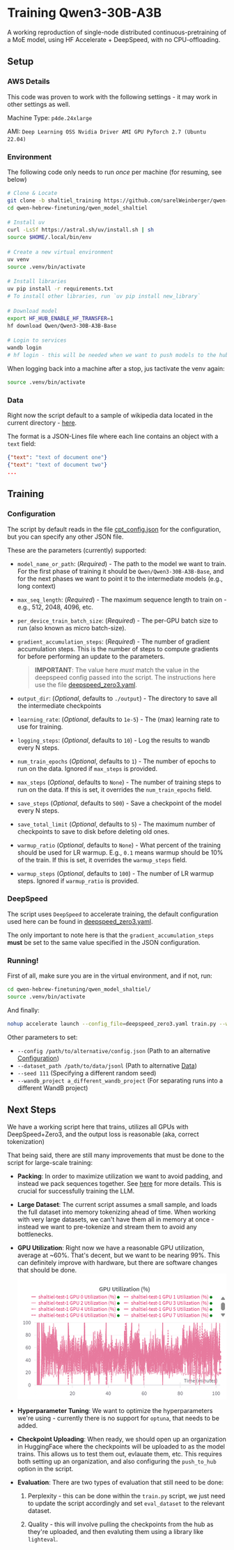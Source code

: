 
# Training Qwen3-30B-A3B 

A working reproduction of single-node distributed continuous-pretraining of a MoE model, using HF Accelerate + DeepSpeed, with no CPU-offloading. 

## Setup

### AWS Details

This code was proven to work with the following settings - it may work in other settings as well. 

Machine Type: `p4de.24xlarge`

AMI: `Deep Learning OSS Nvidia Driver AMI GPU PyTorch 2.7 (Ubuntu 22.04)`

### Environment

The following code only needs to run *once* per machine (for resuming, see below)

```bash
# Clone & Locate
git clone -b shaltiel_training https://github.com/sarelWeinberger/qwen-hebrew-finetuning
cd qwen-hebrew-finetuning/qwen_model_shaltiel

# Install uv
curl -LsSf https://astral.sh/uv/install.sh | sh
source $HOME/.local/bin/env

# Create a new virtual environment
uv venv
source .venv/bin/activate

# Install libraries
uv pip install -r requirements.txt
# To install other libraries, run `uv pip install new_library`

# Download model
export HF_HUB_ENABLE_HF_TRANSFER=1
hf download Qwen/Qwen3-30B-A3B-Base

# Login to services
wandb login
# hf login - this will be needed when we want to push models to the hub
```

When logging back into a machine after a stop, jus tactivate the venv again:

```bash
source .venv/bin/activate
```

### Data

Right now the script default to a sample of wikipedia data located in the current directory - [here](./he_wiki_sample.jsonl). 

The format is a JSON-Lines file where each line contains an object with a `text` field:

```json
{"text": "text of document one"}
{"text": "text of document two"}
...
```

## Training

### Configuration

The script by default reads in the file [cpt_config.json](./cpt_config.json) for the configuration, but you can specify any other JSON file. 

These are the parameters (currently) supported:

- `model_name_or_path`: (*Required*) - The path to the model we want to train. For the first phase of training it should be `Qwen/Qwen3-30B-A3B-Base`, and for the next phases we want to point it to the intermediate models (e.g., long context)

- `max_seq_length`: (*Required*) - The maximum sequence length to train on - e.g., 512, 2048, 4096, etc. 

- `per_device_train_batch_size`: (*Required*) - The per-GPU batch size to run (also known as micro batch-size).

- `gradient_accumulation_steps`: (*Required*) - The number of gradient accumulation steps. This is the number of steps to compute gradients for before performing an update to the parameters. 

    > **IMPORTANT**: The value here *must* match the value in the deepspeed config passed into the script. The instructions here use the file [deepspeed_zero3.yaml](./deepspeed_zero3.yaml). 

- `output_dir`: (*Optional*, defaults to `./output`) - The directory to save all the intermediate checkpoints

- `learning_rate`: (*Optional*, defaults to `1e-5`) - The (max) learning rate to use for training. 

- `logging_steps`: (*Optional*, defaults to `10`) - Log the results to wandb every N steps. 

- `num_train_epochs` (*Optional*, defaults to `1`) - The number of epochs to run on the data. Ignored if `max_steps` is provided. 

- `max_steps` (*Optional*, defaults to `None`) - The number of training steps to run on the data. If this is set, it overrides the `num_train_epochs` field. 

- `save_steps` (*Optional*, defaults to `500`) - Save a checkpoint of the model every N steps. 

- `save_total_limit` (*Optional*, defaults to `5`) - The maximum number of checkpoints to save to disk before deleting old ones. 

- `warmup_ratio` (*Optional*, defaults to `None`) - What percent of the training should be used for LR warmup. E.g., `0.1` means warmup should be 10% of the train. If this is set, it overrides the `warmup_steps` field. 

- `warmup_steps` (*Optional*, defaults to `100`) - The number of LR warmup steps.  Ignored if `warmup_ratio` is provided. 

### DeepSpeed

The script uses `DeepSpeed` to accelerate training, the default configuration used here can be found in [deepspeed_zero3.yaml](./deepspeed_zero3.yaml). 

The only important to note here is that the `gradient_accumulation_steps` **must** be set to the same value specified in the JSON configuration. 

### Running! 

First of all, make sure you are in the virtual environment, and if not, run:

```bash
cd qwen-hebrew-finetuning/qwen_model_shaltiel/
source .venv/bin/activate
```

And finally:

```bash
nohup accelerate launch --config_file=deepspeed_zero3.yaml train.py --wandb_name run-name-for-wandb > training_output.log 2>&1 &
```

Other parameters to set:

- `--config /path/to/alternative/config.json` (Path to an alternative [Configuration](#configuration))
- `--dataset_path /path/to/data/jsonl` (Path to alternative [Data](#data))
- `--seed 111` (Specifying a different random seed)
- `--wandb_project a_different_wandb_project` (For separating runs into a different WandB project)

## Next Steps

We have a working script here that trains, utilizes all GPUs with DeepSpeed+Zero3, and the output loss is reasonable (aka, correct tokenization)

That being said, there are still many improvements that must be done to the script for large-scale training:

- **Packing**: In order to maximize utilization we want to avoid padding, and instead we pack sequences together. See [here](https://lweitkamp.github.io/posts/packing/index.html) for more details. This is crucial for successfully training the LLM. 

- **Large Dataset**: The current script assumes a small sample, and loads the full dataset into memory tokenizing ahead of time. When working with very large datasets, we can't have them all in memory at once - instead we want to pre-tokenize and stream them to avoid any bottlenecks. 

- **GPU Utilization**: Right now we have a reasonable GPU utilization, average at ~60%. That's decent, but we want to be nearing 99%. This can definitely improve with hardware, but there are software changes that should be done. 
![alt text](./readme_image.png)

- **Hyperparameter Tuning**: We want to optimize the hyperparameters we're using - currently there is no support for `optuna`, that needs to be added. 

- **Checkpoint Uploading**: When ready, we should open up an organization in HuggingFace where the checkpoints will be uploaded to as the model trains. This allows us to test them out, evlauate them, etc. This requires both setting up an organization, and also configuring the `push_to_hub` option in the script. 

- **Evaluation**: There are two types of evaluation that still need to be done:

    1. Perplexity - this can be done within the `train.py` script, we just need to update the script accordingly and set `eval_dataset` to the relevant dataset. 

    2. Quality - this will involve pulling the checkpoints from the hub as they're uploaded, and then evaluting them using a library like `lighteval`. 

